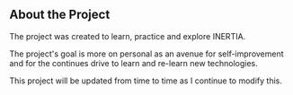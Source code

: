 ## About the Project
The project was created to learn, practice and explore INERTIA.

The project's goal is more on personal as an avenue for self-improvement and for the continues drive to learn and re-learn new technologies.

This project will be updated from time to time as I continue to modify this.

